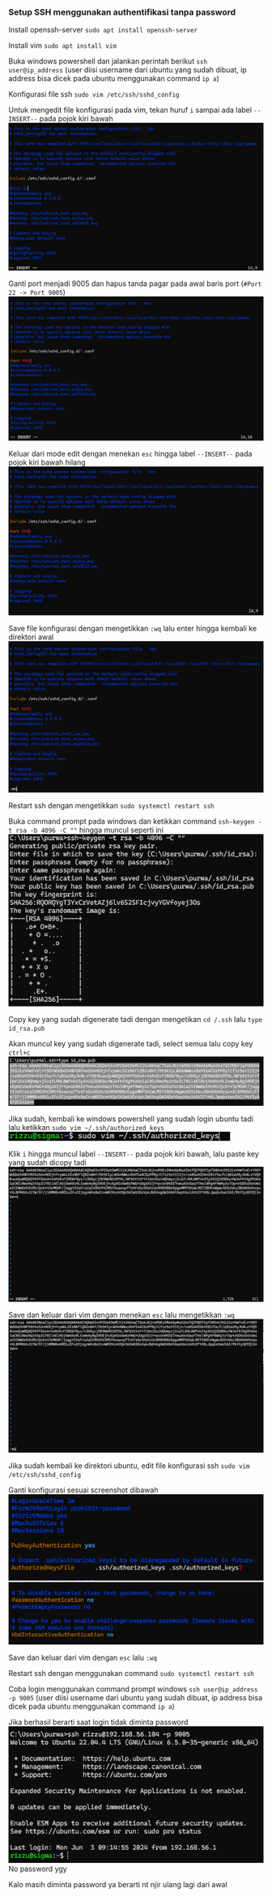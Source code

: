 ### Setup SSH menggunakan authentifikasi tanpa password

Install openssh-server
`sudo apt install openssh-server`

Install vim
`sudo apt install vim`

Buka windows powershell dan jalankan perintah berikut
`ssh user@ip_address` 
(user diisi username dari ubuntu yang sudah dibuat, ip address bisa dicek pada ubuntu menggunakan command `ip a`)

Konfigurasi file ssh
`sudo vim /etc/ssh/sshd_config`

Untuk mengedit file konfigurasi pada vim, tekan huruf `i` sampai ada label `--INSERT--` pada pojok kiri bawah
![alt text](image.png)

Ganti port menjadi 9005 dan hapus tanda pagar pada awal baris port (`#Port 22 -> Port 9005`)
![alt text](image-1.png)

Keluar dari mode edit dengan menekan `esc` hingga label `--INSERT--` pada pojok kiri bawah hilang
![alt text](image-2.png)

Save file konfigurasi dengan mengetikkan `:wq` lalu enter hingga kembali ke direktori awal
![alt text](image-3.png)

Restart ssh dengan mengetikkan
`sudo systemctl restart ssh`

Buka command prompt pada windows dan ketikkan command
`ssh-keygen -t rsa -b 4096 -C ""`
hingga muncul seperti ini
![alt text](image-4.png)

Copy key yang sudah digenerate tadi dengan mengetikan
`cd /.ssh`
lalu
`type id_rsa.pub`

Akan muncul key yang sudah digenerate tadi, select semua lalu copy key `ctrl+c`
![alt text](image-5.png)

Jika sudah, kembali ke windows powershell yang sudah login ubuntu tadi lalu ketikkan 
`sudo vim ~/.ssh/authorized_keys`
![alt text](image-6.png)

Klik `i` hingga muncul label `--INSERT--` pada pojok kiri bawah, lalu paste key yang sudah dicopy tadi
![alt text](image-7.png)

Save dan keluar dari vim dengan menekan `esc` lalu mengetikkan `:wq`
![alt text](image-8.png)

Jika sudah kembali ke direktori ubuntu, edit file konfigurasi ssh
`sudo vim /etc/ssh/sshd_config`

Ganti konfigurasi sesuai screenshot dibawah
![alt text](image-9.png)
![alt text](image-10.png)

Save dan keluar dari vim dengan `esc` lalu `:wq`

Restart ssh dengan menggunakan command
`sudo systemctl restart ssh`

Coba login menggunakan command prompt windows
`ssh user@ip_address -p 9005`
(user diisi username dari ubuntu yang sudah dibuat, ip address bisa dicek pada ubuntu menggunakan command `ip a`)

Jika berhasil berarti saat login tidak diminta password
![alt text](image-11.png)
No password ygy

Kalo masih diminta password ya berarti nt njir ulang lagi dari awal